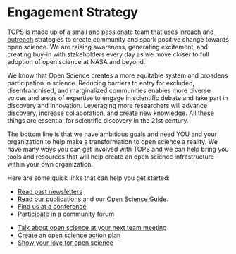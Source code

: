 # Engagement Strategy

TOPS is made up of a small and passionate team that uses [inreach](./Outreach/inreach.md) and [outreach](./Outreach/outreach.md) strategies to create community and spark positive change towards open science. We are raising awareness, generating excitement, and creating buy-in with stakeholders every day as we move closer to full adoption of open science at NASA and beyond.

We know that Open Science creates a more equitable system and broadens participation in science. Reducing barriers to entry for excluded, disenfranchised, and marginalized communities enables more diverse voices and areas of expertise to engage in scientific debate and take part in discovery and innovation. Leveraging more researchers will advance discovery, increase collaboration, and create new knowledge. All these things are essential for scientific discovery in the 21st century. 


The bottom line is that we have ambitious goals and need YOU and your organization to help make a transformation to open science a reality. We have many ways you can get involved with TOPS and we can help bring you tools and resources that will help create an open science infrastructure within your own organization. 

Here are some quick links that can help you get started:   

- [Read past newsletters](./Newsletters/readme.md)
- [Read our publications](./Outreach/tops_publications.md) and our [Open Science Guide](https://nasa.github.io/Transform-to-Open-Science-Book/Open_Science_Cookbook/readme.html).
- [Find us at a conference](./Outreach/tops_conferences.md)
- [Participate in a community forum](https://github.com/nasa/Transform-to-Open-Science/tree/main/docs/Area1_Engagement/Community_Forums)
<!--
- [Read our success stories](https://science.nasa.gov/open-science/transform-to-open-science/stories)
-->
- [Talk about open science at your next team meeting](https://nasa.github.io/Transform-to-Open-Science-Book/Organizing_OS_Activities/readme.html)
- [Create an open science action plan](https://nasa.github.io/Transform-to-Open-Science-Book/Open_Science_Cookbook/Your_Organizations_Open_Science_Journey.html#develop-governance-frameworks-and-policies-to-support-open-science-action-plans)
- [Show your love for open science](https://www.canva.com/design/DAE_9KAimo4/HGjINSG0FYnFPfjxHUTcIQ/edit)

